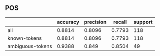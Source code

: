 
## POS

|                  | accuracy | precision | recall | support |
|------------------|----------|-----------|--------|---------|
| all              | 0.8814   | 0.8096    | 0.7793 | 118     |
| known-tokens     | 0.8814   | 0.8096    | 0.7793 | 118     |
| ambiguous-tokens | 0.9388   | 0.849     | 0.8504 | 49      |

